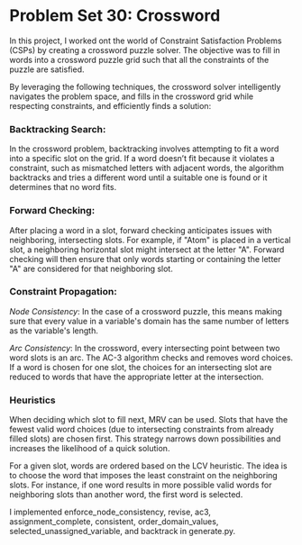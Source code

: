 # Problem Set 30: Crossword
In this project, I worked ont the world of Constraint Satisfaction Problems (CSPs) by creating a crossword puzzle solver. The objective was to fill in words into a crossword puzzle grid such that all the constraints of the puzzle are satisfied.

By leveraging the following techniques, the crossword solver intelligently navigates the problem space, and fills in the crossword grid while respecting constraints, and efficiently finds a solution:

### Backtracking Search:
In the crossword problem, backtracking involves attempting to fit a word into a specific slot on the grid. If a word doesn’t fit because it violates a constraint, such as mismatched letters with adjacent words, the algorithm backtracks and tries a different word until a suitable one is found or it determines that no word fits.

### Forward Checking:
After placing a word in a slot, forward checking anticipates issues with neighboring, intersecting slots. For example, if "Atom" is placed in a vertical slot, a neighboring horizontal slot might intersect at the letter "A". Forward checking will then ensure that only words starting or containing the letter "A" are considered for that neighboring slot.

### Constraint Propagation:
*Node Consistency*: In the case of a crossword puzzle, this means making sure that every value in a variable's domain has the same number of letters as the variable's length.

*Arc Consistency*: In the crossword, every intersecting point between two word slots is an arc. The AC-3 algorithm checks and removes word choices. If a word is chosen for one slot, the choices for an intersecting slot are reduced to words that have the appropriate letter at the intersection.

### Heuristics
When deciding which slot to fill next, MRV can be used. Slots that have the fewest valid word choices (due to intersecting constraints from already filled slots) are chosen first. This strategy narrows down possibilities and increases the likelihood of a quick solution.

For a given slot, words are ordered based on the LCV heuristic. The idea is to choose the word that imposes the least constraint on the neighboring slots. For instance, if one word results in more possible valid words for neighboring slots than another word, the first word is selected.

I implemented enforce_node_consistency, revise, ac3, assignment_complete, consistent, order_domain_values, selected_unassigned_variable, and backtrack in generate.py.